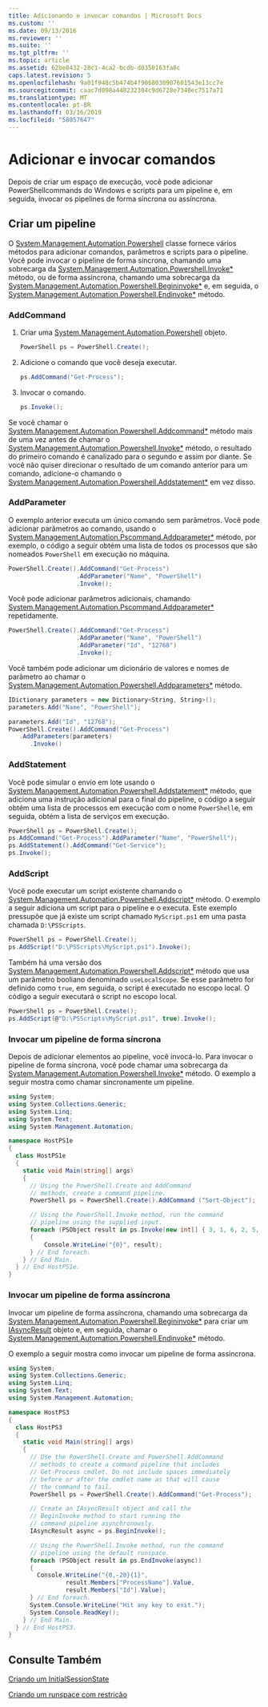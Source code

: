 ```yaml
---
title: Adicionando e invocar comandos | Microsoft Docs
ms.custom: ''
ms.date: 09/13/2016
ms.reviewer: ''
ms.suite: ''
ms.tgt_pltfrm: ''
ms.topic: article
ms.assetid: 62be8432-28c1-4ca2-bcdb-d0350163fa8c
caps.latest.revision: 5
ms.openlocfilehash: 9a01f948c5b474b4f9068030907601543e13cc7e
ms.sourcegitcommit: caac7d098a448232304c9d6728e7340ec7517a71
ms.translationtype: MT
ms.contentlocale: pt-BR
ms.lasthandoff: 03/16/2019
ms.locfileid: "58057647"
---
```

# <a name="adding-and-invoking-commands"></a>Adicionar e invocar comandos

Depois de criar um espaço de execução, você pode adicionar PowerShellcommands do Windows e scripts para um pipeline e, em seguida, invocar os pipelines de forma síncrona ou assíncrona.

## <a name="creating-a-pipeline"></a>Criar um pipeline

 O [System.Management.Automation.Powershell](/dotnet/api/system.management.automation.powershell) classe fornece vários métodos para adicionar comandos, parâmetros e scripts para o pipeline. Você pode invocar o pipeline de forma síncrona, chamando uma sobrecarga da [System.Management.Automation.Powershell.Invoke*](/dotnet/api/System.Management.Automation.PowerShell.Invoke) método, ou de forma assíncrona, chamando uma sobrecarga da [ System.Management.Automation.Powershell.Begininvoke*](/dotnet/api/System.Management.Automation.PowerShell.BeginInvoke) e, em seguida, o [System.Management.Automation.Powershell.Endinvoke*](/dotnet/api/System.Management.Automation.PowerShell.EndInvoke) método.

### <a name="addcommand"></a>AddCommand

1. Criar uma [System.Management.Automation.Powershell](/dotnet/api/system.management.automation.powershell) objeto.

   ```csharp
   PowerShell ps = PowerShell.Create();
   ```

2. Adicione o comando que você deseja executar.

   ```csharp
   ps.AddCommand("Get-Process");
   ```

3. Invocar o comando.

   ```csharp
   ps.Invoke();
   ```

 Se você chamar o [System.Management.Automation.Powershell.Addcommand*](/dotnet/api/System.Management.Automation.PowerShell.AddCommand) método mais de uma vez antes de chamar o [System.Management.Automation.Powershell.Invoke*](/dotnet/api/System.Management.Automation.PowerShell.Invoke) método, o resultado do primeiro comando é canalizado para o segundo e assim por diante. Se você não quiser direcionar o resultado de um comando anterior para um comando, adicione-o chamando o [System.Management.Automation.Powershell.Addstatement*](/dotnet/api/System.Management.Automation.PowerShell.AddStatement) em vez disso.

### <a name="addparameter"></a>AddParameter

 O exemplo anterior executa um único comando sem parâmetros. Você pode adicionar parâmetros ao comando, usando o [System.Management.Automation.Pscommand.Addparameter*](/dotnet/api/System.Management.Automation.PSCommand.AddParameter) método, por exemplo, o código a seguir obtém uma lista de todos os processos que são nomeados `PowerShell` em execução no máquina.

```csharp
PowerShell.Create().AddCommand("Get-Process")
                   .AddParameter("Name", "PowerShell")
                   .Invoke();
```

 Você pode adicionar parâmetros adicionais, chamando [System.Management.Automation.Pscommand.Addparameter*](/dotnet/api/System.Management.Automation.PSCommand.AddParameter) repetidamente.

```csharp
PowerShell.Create().AddCommand("Get-Process")
                   .AddParameter("Name", "PowerShell")
                   .AddParameter("Id", "12768")
                   .Invoke();
```

 Você também pode adicionar um dicionário de valores e nomes de parâmetro ao chamar o [System.Management.Automation.Powershell.Addparameters*](/dotnet/api/System.Management.Automation.PowerShell.AddParameters) método.

```csharp
IDictionary parameters = new Dictionary<String, String>();
parameters.Add("Name", "PowerShell");

parameters.Add("Id", "12768");
PowerShell.Create().AddCommand("Get-Process")
   .AddParameters(parameters)
      .Invoke()

```

### <a name="addstatement"></a>AddStatement

 Você pode simular o envio em lote usando o [System.Management.Automation.Powershell.Addstatement*](/dotnet/api/System.Management.Automation.PowerShell.AddStatement) método, que adiciona uma instrução adicional para o final do pipeline, o código a seguir obtém uma lista de processos em execução com o nome `PowerShell`e, em seguida, obtém a lista de serviços em execução.

```csharp
PowerShell ps = PowerShell.Create();
ps.AddCommand("Get-Process").AddParameter("Name", "PowerShell");
ps.AddStatement().AddCommand("Get-Service");
ps.Invoke();
```

### <a name="addscript"></a>AddScript

 Você pode executar um script existente chamando o [System.Management.Automation.Powershell.Addscript*](/dotnet/api/System.Management.Automation.PowerShell.AddScript) método. O exemplo a seguir adiciona um script para o pipeline e o executa. Este exemplo pressupõe que já existe um script chamado `MyScript.ps1` em uma pasta chamada `D:\PSScripts`.

```csharp
PowerShell ps = PowerShell.Create();
ps.AddScript("D:\PSScripts\MyScript.ps1").Invoke();
```

 Também há uma versão dos [System.Management.Automation.Powershell.Addscript*](/dotnet/api/System.Management.Automation.PowerShell.AddScript) método que usa um parâmetro booliano denominado `useLocalScope`. Se esse parâmetro for definido como `true`, em seguida, o script é executado no escopo local. O código a seguir executará o script no escopo local.

```csharp
PowerShell ps = PowerShell.Create();
ps.AddScript(@"D:\PSScripts\MyScript.ps1", true).Invoke();
```

### <a name="invoking-a-pipeline-synchronously"></a>Invocar um pipeline de forma síncrona

 Depois de adicionar elementos ao pipeline, você invocá-lo. Para invocar o pipeline de forma síncrona, você pode chamar uma sobrecarga da [System.Management.Automation.Powershell.Invoke*](/dotnet/api/System.Management.Automation.PowerShell.Invoke) método. O exemplo a seguir mostra como chamar sincronamente um pipeline.

```csharp
using System;
using System.Collections.Generic;
using System.Linq;
using System.Text;
using System.Management.Automation;

namespace HostPS1e
{
  class HostPS1e
  {
    static void Main(string[] args)
    {
      // Using the PowerShell.Create and AddCommand
      // methods, create a command pipeline.
      PowerShell ps = PowerShell.Create().AddCommand ("Sort-Object");

      // Using the PowerShell.Invoke method, run the command
      // pipeline using the supplied input.
      foreach (PSObject result in ps.Invoke(new int[] { 3, 1, 6, 2, 5, 4 }))
      {
          Console.WriteLine("{0}", result);
      } // End foreach.
    } // End Main.
  } // End HostPS1e.
}
```

### <a name="invoking-a-pipeline-asynchronously"></a>Invocar um pipeline de forma assíncrona

 Invocar um pipeline de forma assíncrona, chamando uma sobrecarga da [System.Management.Automation.Powershell.Begininvoke*](/dotnet/api/System.Management.Automation.PowerShell.BeginInvoke) para criar um [IAsyncResult](http://msdn.microsoft.com/library/system.iasyncresult\(v=vs.110\).aspx) objeto e, em seguida, chamar o [ System.Management.Automation.Powershell.Endinvoke*](/dotnet/api/System.Management.Automation.PowerShell.EndInvoke) método.

 O exemplo a seguir mostra como invocar um pipeline de forma assíncrona.

```csharp
using System;
using System.Collections.Generic;
using System.Linq;
using System.Text;
using System.Management.Automation;

namespace HostPS3
{
  class HostPS3
  {
    static void Main(string[] args)
    {
      // Use the PowerShell.Create and PowerShell.AddCommand
      // methods to create a command pipeline that includes
      // Get-Process cmdlet. Do not include spaces immediately
      // before or after the cmdlet name as that will cause
      // the command to fail.
      PowerShell ps = PowerShell.Create().AddCommand("Get-Process");

      // Create an IAsyncResult object and call the
      // BeginInvoke method to start running the
      // command pipeline asynchronously.
      IAsyncResult async = ps.BeginInvoke();

      // Using the PowerShell.Invoke method, run the command
      // pipeline using the default runspace.
      foreach (PSObject result in ps.EndInvoke(async))
      {
        Console.WriteLine("{0,-20}{1}",
                result.Members["ProcessName"].Value,
                result.Members["Id"].Value);
      } // End foreach.
      System.Console.WriteLine("Hit any key to exit.");
      System.Console.ReadKey();
    } // End Main.
  } // End HostPS3.
}
```

## <a name="see-also"></a>Consulte Também

 [Criando um InitialSessionState](./creating-an-initialsessionstate.md)

 [Criando um runspace com restrição](./creating-a-constrained-runspace.md)
